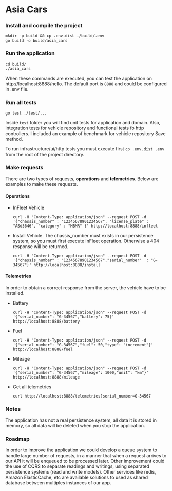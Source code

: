 # Asia Cars

### Install and compile the project
```
mkdir -p build && cp .env.dist ./build/.env
go build -o build/asia_cars
```
### Run the application
```
cd build/
./asia_cars
```
When these commands are executed, you can test the application on http://localhost:8888/hello.
The default port is `8888` and could be configured in .env file.

### Run all tests
```
go test ./test/...
```
Inside `test` folder you will find unit tests for application and domain. Also, integration tests for vehicle repository
and functional tests fo http controllers. I included an example of benchmark for vehicle repository Save method.

To run infrastructure/ui/http tests you must execute first `cp .env.dist .env` from the root of the project directory.

### Make requests
There are two types of requests, **operations** and **telemetries**.
Below are examples to make these requests.

#### Operations
<ul>
<li>
InFleet Vehicle

```
curl -H "Content-Type: application/json" --request POST -d '{"chassis_number" : "12345678901234567", "license_plate" : "ASd5646", "category" : "MBMR" }' http://localhost:8888/infleet
```
</li>
<li>
Install Vehicle. The chassis_number must exists in our persistence system, so you must first execute inFleet operation.
Otherwise a 404 response will be returned.

```
curl -H "Content-Type: application/json" --request POST -d '{"chassis_number" : "12345678901234567","serial_number"  : "G-34567"}' http://localhost:8888/install
```
</li>
</ul>

#### Telemetries
In order to obtain a correct response from the server, the vehicle have to be installed.
<ul>
<li>
Battery

```
curl -H "Content-Type: application/json" --request POST -d '{"serial_number": "G-34567","battery": 75}' http://localhost:8888/battery
```
</li>
<li>
Fuel

```
curl -H "Content-Type: application/json" --request POST -d '{"serial_number": "G-34567","fuel": 50,"type": "increment"}' http://localhost:8888/fuel
```
</li>
<li>
Mileage

```
curl -H "Content-Type: application/json" --request POST -d '{"serial_number": "G-34567","mileage": 1000,"unit": "km"}' http://localhost:8888/mileage
```
</li>

<li>
Get all telemetries

```
curl http://localhost:8888/telemetries?serial_number=G-34567
```
</li>
</ul>

### Notes
The application has not a real persistence system, all data it is stored in memory, so all data will be deleted when you
stop the application.

### Roadmap
In order to improve the application we could develop a queue system to handle large number of requests, in a manner that
when a request arrives to our API it will be enqueued to be processed later.
Other improvement could the use of CQRS to separate readings and writings, using separated persistence systems (read
and write models).
Other services like redis, Amazon ElasticCache, etc are available solutions to used as shared database between multiples
instances of our app.